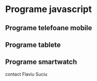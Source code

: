 # Programe javascript

## Programe telefoane mobile


## Programe tablete


## Programe smartwatch
contact Flaviu Suciu
